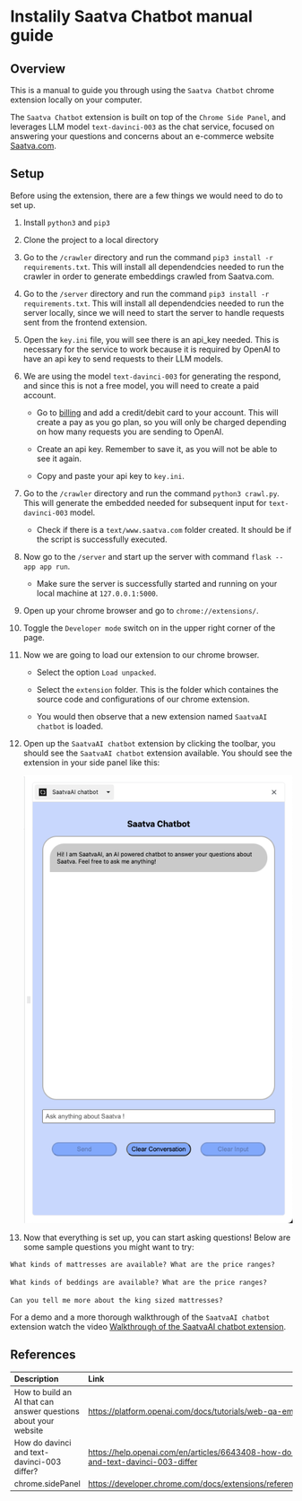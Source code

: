 # Instalily Saatva Chatbot manual guide

## Overview

This is a manual to guide you through using the `Saatva Chatbot` chrome extension locally on your computer. 

The `Saatva Chatbot` extension is built on top of the `Chrome Side Panel`, and leverages LLM model `text-davinci-003` as the chat service, focused on answering your questions and concerns about an e-commerce website [Saatva.com](https://www.saatva.com/).

## Setup

Before using the extension, there are a few things we would need to do to set up.

1. Install `python3` and `pip3`

2. Clone the project to a local directory

3. Go to the `/crawler` directory and run the command `pip3 install -r requirements.txt`. This will install all dependendcies needed to run the crawler in order to generate embeddings crawled from Saatva.com.

4. Go to the `/server` directory and run the command `pip3 install -r requirements.txt`. This will install all dependendcies needed to run the server locally, since we will need to start the server to handle requests sent from the frontend extension.

5. Open the `key.ini` file, you will see there is an api_key needed. This is necessary for the service to work because it is required by OpenAI to have an api key to send requests to their LLM models.

6. We are using the model `text-davinci-003` for generating the respond, and since this is not a free model, you will need to create a paid account.

   - Go to [billing](https://platform.openai.com/account/billing/overview) and add a credit/debit card to your account. This will create a pay as you go plan, so you will only be charged depending on how many requests you are sending to OpenAI.

   - Create an api key. Remember to save it, as you will not be able to see it again.

   - Copy and paste your api key to `key.ini`.

7. Go to the `/crawler` directory and run the command `python3 crawl.py`. This will generate the embedded needed for subsequent input for `text-davinci-003` model.

   - Check if there is a `text/www.saatva.com` folder created. It should be if the script is successfully executed.

8. Now go to the `/server` and start up the server with command `flask --app app run`.

   - Make sure the server is successfully started and running on your local machine at `127.0.0.1:5000`.

9. Open up your chrome browser and go to `chrome://extensions/`.

10. Toggle the `Developer mode` switch on in the upper right corner of the page.

11. Now we are going to load our extension to our chrome browser.

    - Select the option `Load unpacked`.

    - Select the `extension` folder. This is the folder which containes the source code and configurations of our chrome extension.

    - You would then observe that a new extension named `SaatvaAI chatbot` is loaded.

12. Open up the `SaatvaAI chatbot` extension by clicking the toolbar, you should see the `SaatvaAI chatbot` extension available. You should see the extension in your side panel like this:

    ![sidepanel](./images/extension.png)

13. Now that everything is set up, you can start asking questions! Below are some sample questions you might want to try:

```
What kinds of mattresses are available? What are the price ranges?

What kinds of beddings are available? What are the price ranges?

Can you tell me more about the king sized mattresses?
```

For a demo and a more thorough walkthrough of the `SaatvaAI chatbot` extension watch the video [Walkthrough of the SaatvaAI chatbot extension]().

## References

| Description                                                     | Link                                                                                   |
| :-------------------------------------------------------------- | :------------------------------------------------------------------------------------- |
| How to build an AI that can answer questions about your website | https://platform.openai.com/docs/tutorials/web-qa-embeddings                           |
| How do davinci and text-davinci-003 differ?                     | https://help.openai.com/en/articles/6643408-how-do-davinci-and-text-davinci-003-differ |
| chrome.sidePanel                                                | https://developer.chrome.com/docs/extensions/reference/sidePanel/                      |
